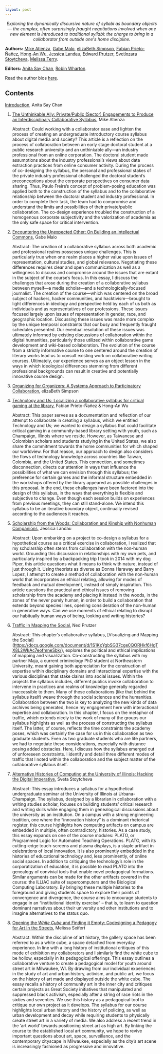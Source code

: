 ```yaml
---
layout: post
---
```


<p style="font-style: italic; text-align: center;">Exploring the dynamically discursive nature of syllabi as boundary objects — the complex, often surprisingly fraught negotiations involved when one new element is introduced to traditional syllabi: the charge to bring in a collaborator from outside one's home discipline.</p>

**Authors:** [Mike Atienza](authors.html#atienza), [Gabe Malo](authors.html#malo), [elizaBeth Simpson](authors.html#simpson), [Fabian Prieto-Ñañez](authors.html#prieto), [Hong-An Wu](authors.html#wu), [Jessica Landau](authors.html#landau), [Edward Prutzer](authors.html#prutzer), [Svetlozara Stoytcheva](authors.html#stoytcheva), [Melissa Terry](authors.html#terry).

**Editors:** [Anita Say Chan](authors.html#chan), [Robin Wharton](authors.html#wharton).

Read the author bios [here](authors.html).

## Contents

[Introduction](introduction), Anita Say Chan

1. [The Unthinkable Ally: Private/Public (Sector) Engagements to Produce an Interdisciplinary Collaborative Syllabus](atienza), Mike Atienza

    Abstract: Could working with a collaborator ease and lighten the process of creating an undergraduate introductory course syllabus about digital media and society? This article is a reflection on the process of collaboration between an early stage doctoral student at a public research university and an unthinkable ally—an industry professional from an online corporation. The doctoral student made assumptions about the industry professional’s views about data extraction practices from online consumer activity. During the process of co-designing the syllabus, the personal and professional stakes of the private industry professional challenged the doctoral student’s preconceptions about the corporate perspectives on consumer data sharing. Thus, Paulo Freire’s concept of problem-posing education was applied both to the construction of the syllabus and to the collaborative relationship between the doctoral student and industry professional. In order to complete their task, the team had to compromise and understand the limits and possibilities of their private/public collaboration. The co-design experience troubled the construction of a homogenous corporate subjectivity and the valorization of academia as the only safe space for critical intervention.

2. [Encountering the Unexpected Other: On Building an Intellectual Commons](mccoy), Gabe Malo

    Abstract: The creation of a collaborative syllabus across both academic and professional realms possesses unique challenges. This is particularly true when one realm places a higher value upon issues of representation, cultural studies, and global relevance. Negotiating these differences requires clear and open communication as well as a willingness to discuss and compromise around the issues that are extant in the subject of the course’s focus. In this essay, I discuss the challenges that arose during the creation of a collaborative syllabus between myself—a media scholar—and a technologically-focused journalist. The creation of the course—which was centered on the broad subject of hackers, hacker communities, and hacktivism—brought to light differences in ideology and perspective held by each of us both as individuals and as representatives of our professions. These issues focused largely upon issues of representation in gender, race, and geographic location. Discussing these issues was made more complex by the unique temporal constraints that our busy and frequently fraught schedules presented. Our eventual resolution of these issues was ultimately informed by existing discussions of collaboration within the digital humanities, particularly those utilized within collaborative game development and wiki-based collaboration. The evolution of the course from a strictly informative course to one centered around the creation of literary works lead us to consult existing work on collaborative writing courses. Ultimately, our experience serves as an object lesson in the ways in which ideological differences stemming from different professional backgrounds can result in creative and potentially innovative course design.

3. [Organizing for Organizers: A Systems Approach to Participatory Collaboration](simpson), elizaBeth Simpson

4. [Technology and Us: Localizing a collaborative syllabus for critical gaming at the library](FabianAnn), Fabian Prieto-Ñañez & Hong-An Wu

    Abstract: This paper serves as a documentation and reflection of our attempt to collaborate in creating a syllabus, which we entitled Technology and Us; we wanted to design a syllabus that could facilitate critical gaming in a community-based library setting with youth, such as Champaign, Illinois where we reside. However, as Taiwanese and Colombian scholars and students studying in the United States, we also share the commitment towards the home communities for which shaped our worldview. For that reason, our approach to design also considers the flows of technology knowledge across countries like Taiwan, Colombia, and the United States. This connection, and sometimes disconnection, directs our attention in ways that influence the possibilities of what we can envision through this syllabus; the preference for certain games and the informal structure embedded in the workshops offered by the library appeared as possible challenges in this proposal. In the end, these challenges have been factored into the design of this syllabus, in the ways that everything is flexible and subjective to change. Even though each session builds on experiences from previous meetings, they can still stand-alone. We intend this syllabus to be an iterative boundary object, continually revised according to the audiences it reaches.

5. [Scholarship from the Woods: Collaboration and Kinship with Nonhuman Companions](landau), Jessica Landau

    Abstract: Upon embarking on a project to co-design a syllabus for a hypothetical course as a critical exercise in collaboration, I realized that my scholarship often stems from collaboration with the non-human world. Grounding this discussion in relationships with my own pets, and particularly inspired by a backpacking trip I took in 2014 with my dog Piper, this article questions what it means to think with nature, instead of just through it. Using theorists as diverse as Donna Haraway and Barry Lopez, I attempt to create a method of collaboration with the non-human world that incorporates an ethical relating, allowing for modes of feedback and mutual development, instead of simply inspiration. This article questions the practical and ethical issues of removing scholarship from the academy and placing it instead in the woods, in the zones of the never purely human, in order to build a collaboration that extends beyond species lines, opening consideration of the non-human in generative ways. Can we use moments of ethical relating to disrupt our habitually human ways of being, looking and writing histories?

6. [Traffic in Mapping the Social](prutzer), Ned Prutzer

    Abstract: This chapter’s collaborative syllabus, [Visualizing and Mapping the Social] (https://docs.google.com/document/d/1S1KxYgbSG37cge0QORHkf6HgTX8L2WkAc7eofmneSbk/), explores the political and ethical implications of mapping and visualization. Co-constructing the syllabus with my partner Maja, a current criminology PhD student at Northeastern University, meant gaining both appreciation for the construction of expertise within disciplinary domains and interactional expertise with the various disciplines that stake claims into social issues. Within the projects the syllabus includes, different publics invoke collaboration to intervene in practices and realms of knowledge generally regarded inaccessible to them. Many of these collaborations (like that behind the syllabus itself) weave through the social sciences and the humanities. Collaboration between the two is key to analyzing the new kinds of data archives being generated, hence my engagement here with interactional expertise and collaboration. In this chapter, I focus on the metaphor of traffic, which extends nicely to the work of many of the groups our syllabus highlights as well as the process of constructing the syllabus itself. The latter, of course, reflects the time constraints the academy poses, which was certainly the case for us in this collaboration as two graduate students. Even as two graduate students who are life partners, we had to negotiate these considerations, especially with distance posing added obstacles. Here, I discuss how the syllabus emerged out of unforeseen constraints. I identify and detail three different modes of traffic that I noted within the collaboration and the subject matter of the collaborative syllabus itself.

7. [Alternative Histories of Computing at the University of Illinois: Hacking the Digital Imperative](stoytcheva), Sveta Stoytcheva

    Abstract: This essay introduces a syllabus for a hypothetical undergraduate seminar at the University of Illinois at Urbana-Champaign. The syllabus, designed by a librarian in collaboration with a writing studies scholar, focuses on building students’ critical research and writing skills while engaging them in genealogical discussions about the university as an institution. On a campus with a strong engineering tradition, one where the “innovation history” is a dominant rhetorical register, this course highlights how computing artifacts on campus are embedded in multiple, often contradictory, histories. As a case study, this essay expands on one of the course modules: PLATO, or Programmed Logic for Automated Teaching Operations. PLATO, with its cutting-edge touch-screens and plasma displays, is a staple artifact in celebrations of local innovation. It is also prominently embedded in the histories of educational technology and, less prominently, of online social spaces. In addition to critiquing the technology’s role in the corporatization of education, it is possible to read PLATO into the genealogy of convivial tools that enable novel pedagogical formations. Similar arguments can be made for the other artifacts covered in the course: the ILLIAC suite of supercomputers and the Biological Computing Laboratory. By bringing these multiple histories to the foreground and giving students space to explore their points of convergence and divergence, the course aims to encourage students to engage in an “institutional identity exercise” – that is, to learn to question dominant narratives about their university and other institutions and to imagine alternatives to the status quo.

8. [Opening the *White Cube* and Finding it Empty: Codesigning a Pedagogy for Art In the Streets](seifert), Melissa Seifert

    Abstract: Within the discipline of art history, the gallery space has been referred to as a white cube, a space detached from everyday experience. In line with a long history of institutional critiques of this mode of exhibition my collaborators and I similarly find the white cube to be hollow, especially in its pedagogical offerings. This essay outlines a collaborative venture to create a pedagogical model for youth around street art in Milwaukee, WI. By drawing from our individual experiences in the study of art and urban history, activism, and public art, we focus on the history of art made and displayed outside the white cube. The essay recalls a history of community art in the inner city and critiques certain projects as Great Society initiatives that manipulated and suppressed black activism, especially after a string of race riots in the sixties and seventies. We use this history as a pedagogical tool to critique our own project as it develops. The syllabus for our course highlights local urban history and the history of policing, as well as urban development and decay while requiring students to physically create street art in a variety of media. We also address a recent trend in the ‘art world’ towards positioning street art as high art. By linking the course to the established local art community, we hope to revive important questions about art, space, surveillance, and the contemporary cityscape in Milwaukee, especially as the city’s art scene is increasingly fashioned as progressive and innovative.
